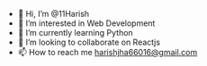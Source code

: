- 👋 Hi, I’m @11Harish
- 👀 I’m interested in Web Development
- 🌱 I’m currently learning Python
- 💞️ I’m looking to collaborate on Reactjs
- 📫 How to reach me harishjha66016@gmail.com

<!---
11Harish/11Harish is a ✨ special ✨ repository because its `README.md` (this file) appears on your GitHub profile.
You can click the Preview link to take a look at your changes.
--->
